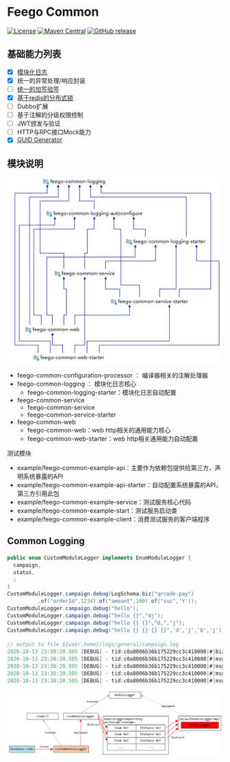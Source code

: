 # Feego Common

[![License](https://img.shields.io/badge/license-Apache%202-blue.svg)](https://www.apache.org/licenses/LICENSE-2.0)
[![Maven Central](https://maven-badges.herokuapp.com/maven-central/io.github.lvyahui8/feego-common-web-starter/badge.svg)](https://maven-badges.herokuapp.com/maven-central/io.github.lvyahui8/feego-common-web-starter)
[![GitHub release](https://img.shields.io/github/release/lvyahui8/feego-common.svg)](https://github.com/lvyahui8/feego-common/releases)

## 基础能力列表

- [x] [模块化日志](/readme.assets/logging.md)
- [x] 统一的异常处理/响应封装
- [ ] [统一的加签验签](/readme.assets/signature.md)
- [x] [基于redis的分布式锁](/readme.assets/lock.md)
- [ ] Dubbo扩展
- [ ] 基于注解的分级权限控制
- [ ] JWT颁发与验证
- [ ] HTTP与RPC接口Mock能力
- [x] [GUID Generator](/readme.assets/guid.md)

## 模块说明

![image-20201013232937970](readme.assets/image-20201013232937970.png)

- feego-common-configuration-processor ： 编译器相关的注解处理器
- feego-common-logging ： 模块化日志核心
  - feego-common-logging-starter：模块化日志自动配置
- feego-common-service
  - feego-common-service 
  - feego-common-service-starter
- feego-common-web
  - feego-common-web：web http相关的通用能力核心
  - feego-common-web-starter：web http相关通用能力自动配置

测试模块

- example/feego-common-example-api：主要作为依赖包提供给第三方，声明系统暴露的API
- example/feego-common-example-api-starter：自动配置系统暴露的API，第三方引用此包
- example/feego-common-example-service：测试服务核心代码
- example/feego-common-example-start：测试服务启动类
- example/feego-common-example-client：消费测试服务的客户端程序

## Common Logging

```java
public enum CustomModuleLogger implements EnumModuleLogger { 
  campaign,
  status,
  ;
}
CustomModuleLogger.campaign.debug(LogSchema.biz("qrcode-pay")
          .of("orderId",1234).of("amount",100).of("suc",'Y'));
CustomModuleLogger.campaign.debug("hello");
CustomModuleLogger.campaign.debug("hello {}","dj");
CustomModuleLogger.campaign.debug("hello {} {}","d,","j");
CustomModuleLogger.campaign.debug("hello {} {} {} {}",'d','j','b','j');

// output to file ${user.home}/logs/general/campaign.log
2020-10-13 23:38:20.505 [DEBUG] - tid:c0a8006b36b175229cc3c410000|#|biz:qrcode-pay|#|orderId:1234|#|amount:100|#|suc:Y|#|
2020-10-13 23:38:20.505 [DEBUG] - tid:c0a8006b36b175229cc3c410000|#|msg:hello|#|
2020-10-13 23:38:20.505 [DEBUG] - tid:c0a8006b36b175229cc3c410000|#|msg:hello dj|#|
2020-10-13 23:38:20.505 [DEBUG] - tid:c0a8006b36b175229cc3c410000|#|msg:hello d, j|#|
2020-10-13 23:38:20.505 [DEBUG] - tid:c0a8006b36b175229cc3c410000|#|msg:hello d j b j|#|
```

![image-20201013233502251](readme.assets/image-20201013233502251.png)